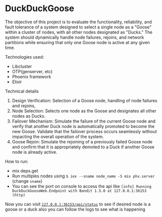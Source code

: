 # DuckDuckGoose


The objective of this project is to evaluate the functionality, reliability, and fault tolerance of a system designed to select a single node as a "Goose" within a cluster of nodes, with all other nodes designated as "Ducks." The system should dynamically handle node failures, rejoins, and network partitions while ensuring that only one Goose node is active at any given time.


Technologies used:

- Libcluster
- OTP(genserver, etc)
- Phoenix framework 
- Elixir 

Technical details

1) Design Verification:
Selection of a Goose node, handling of node failures and rejoins,
2) Node Selection:
Selects one node as the Goose and designates all other nodes as Ducks.
3) Failover Mechanism:
Simulate the failure of the current Goose node and verify that another Duck node is automatically promoted to become the new Goose.
Validate that the failover process occurs seamlessly without impacting the overall operation of the system.
4) Goose Rejoin:
Simulate the rejoining of a previously failed Goose node and confirm that it is appropriately demoted to a Duck if another Goose node is already active.

How to run:
  
  * mix deps.get
  * Run multiples nodes using `$ iex --sname node_name -S mix phx.server` (change `sname`) 
  * You can see the port on console to access the api  like `[info] Running DuckDuckGooseWeb.Endpoint with Bandit 1.5.0 at 127.0.0.1:36153 (http)`
 
Now you can visit [`127.0.0.1:36153/api/status`](http://127.0.0.1:36153/api/status) to see if desired node is a goose or a duck
also you can follow the logs to see what is happening